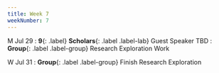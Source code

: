 ```yaml
---
title: Week 7
weekNumber: 7
---
```


M Jul 29
: **9**{: .label} **Scholars**{: .label .label-lab} Guest Speaker TBD
: **Group**{: .label .label-group} Research Exploration Work

W Jul 31
: **Group**{: .label .label-group} Finish Research Exploration
